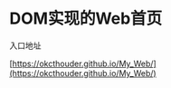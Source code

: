 # DOM实现的Web首页

入口地址

 [https://okcthouder.github.io/My_Web/](https://okcthouder.github.io/My_Web/)

